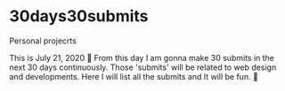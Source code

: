 # 30days30submits
Personal projecrts

This is July 21, 2020 📅
From this day I am gonna make 30 submits in the next 30 days continuously. Those 'submits' will be related to web design and developments. Here I will list all the submits and It will be fun. 🤞